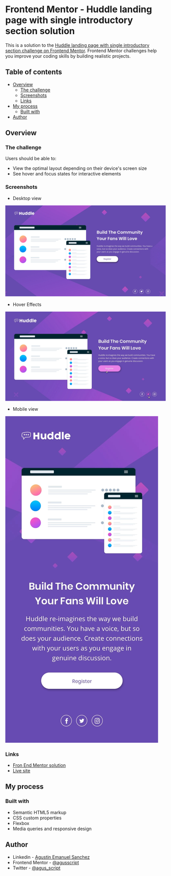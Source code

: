 # Frontend Mentor - Huddle landing page with single introductory section solution

This is a solution to the [Huddle landing page with single introductory section challenge on Frontend Mentor](https://www.frontendmentor.io/challenges/huddle-landing-page-with-a-single-introductory-section-B_2Wvxgi0). Frontend Mentor challenges help you improve your coding skills by building realistic projects. 

## Table of contents

- [Overview](#overview)
  - [The challenge](#the-challenge)
  - [Screenshots](#screenshots)
  - [Links](#links)
- [My process](#my-process)
  - [Built with](#built-with)
- [Author](#author)


## Overview

### The challenge

Users should be able to:

- View the optimal layout depending on their device's screen size
- See hover and focus states for interactive elements

### Screenshots

- Desktop view

![](images/screenshot.webp)

- Hover Effects

![](images/active-states.webp)

- Mobile view

![](images/mobile-design.webp)

### Links

- [Fron End Mentor solution](https://www.frontendmentor.io/solutions/huddle-landing-page-with-a-single-introductory-section-XzI5j00ETr)
- [Live site](https://agusscript.github.io/huddle-landing-page/)

## My process

### Built with

- Semantic HTML5 markup
- CSS custom properties
- Flexbox
- Media queries and responsive design

## Author

- Linkedin - [Agustin Emanuel Sanchez](https://www.linkedin.com/in/agustin-emanuel-sanchez-4b2807240/)
- Frontend Mentor - [@agusscript](https://www.frontendmentor.io/profile/agusscript)
- Twitter - [@agus_script](https://twitter.com/agus_script)
